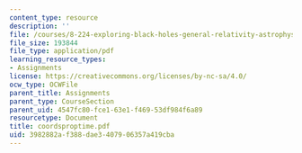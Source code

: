 ```yaml
---
content_type: resource
description: ''
file: /courses/8-224-exploring-black-holes-general-relativity-astrophysics-spring-2003/3982882af388dae3407906357a419cba_coordsproptime.pdf
file_size: 193844
file_type: application/pdf
learning_resource_types:
- Assignments
license: https://creativecommons.org/licenses/by-nc-sa/4.0/
ocw_type: OCWFile
parent_title: Assignments
parent_type: CourseSection
parent_uid: 4547fc80-fce1-63e1-f469-53df984f6a89
resourcetype: Document
title: coordsproptime.pdf
uid: 3982882a-f388-dae3-4079-06357a419cba
---
```

